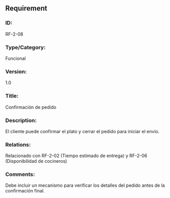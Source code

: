 ## Requirement

### ID:
RF-2-08

### Type/Category:
Funcional

### Version:
1.0

### Title:
Confirmación de pedido

### Description:
El cliente puede confirmar el plato y cerrar el pedido para iniciar el envío.

### Relations:
Relacionado con RF-2-02 (Tiempo estimado de entrega) y RF-2-06 (Disponibilidad de cocineros)

### Comments:
Debe incluir un mecanismo para verificar los detalles del pedido antes de la confirmación final.
